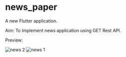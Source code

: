 # news_paper

A new Flutter application.

Aim: To Implement news application using GET Rest API.

Preview:

![news 2](https://user-images.githubusercontent.com/54186772/142975178-bed960b6-017f-4628-b31a-8e3a138b64d4.jpeg)
![news 1](https://user-images.githubusercontent.com/54186772/142975206-c858e321-d13c-4210-9573-2640b6e430e7.jpeg)
